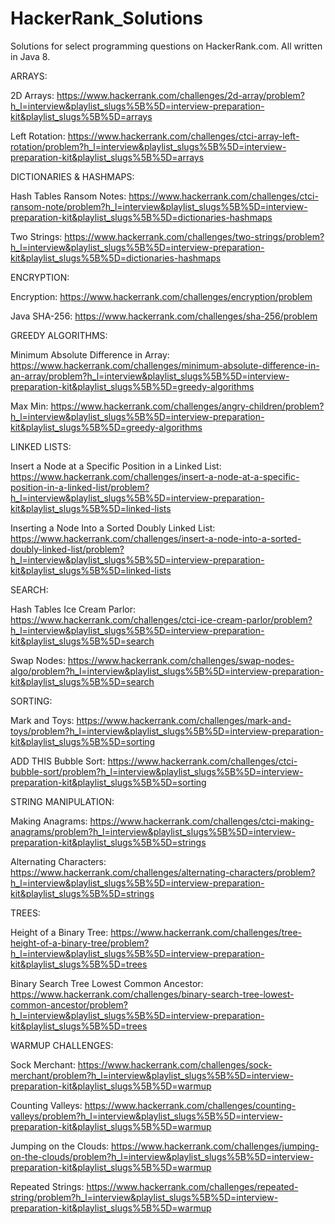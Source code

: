 # HackerRank_Solutions
Solutions for select programming questions on HackerRank.com. All written in Java 8.

ARRAYS:

2D Arrays:
https://www.hackerrank.com/challenges/2d-array/problem?h_l=interview&playlist_slugs%5B%5D=interview-preparation-kit&playlist_slugs%5B%5D=arrays

Left Rotation:
https://www.hackerrank.com/challenges/ctci-array-left-rotation/problem?h_l=interview&playlist_slugs%5B%5D=interview-preparation-kit&playlist_slugs%5B%5D=arrays

DICTIONARIES & HASHMAPS:

Hash Tables Ransom Notes:
https://www.hackerrank.com/challenges/ctci-ransom-note/problem?h_l=interview&playlist_slugs%5B%5D=interview-preparation-kit&playlist_slugs%5B%5D=dictionaries-hashmaps

Two Strings:
https://www.hackerrank.com/challenges/two-strings/problem?h_l=interview&playlist_slugs%5B%5D=interview-preparation-kit&playlist_slugs%5B%5D=dictionaries-hashmaps

ENCRYPTION:

Encryption: 
https://www.hackerrank.com/challenges/encryption/problem

Java SHA-256:
https://www.hackerrank.com/challenges/sha-256/problem

GREEDY ALGORITHMS:

Minimum Absolute Difference in Array:
https://www.hackerrank.com/challenges/minimum-absolute-difference-in-an-array/problem?h_l=interview&playlist_slugs%5B%5D=interview-preparation-kit&playlist_slugs%5B%5D=greedy-algorithms

Max Min:
https://www.hackerrank.com/challenges/angry-children/problem?h_l=interview&playlist_slugs%5B%5D=interview-preparation-kit&playlist_slugs%5B%5D=greedy-algorithms

LINKED LISTS:

Insert a Node at a Specific Position in a Linked List:
https://www.hackerrank.com/challenges/insert-a-node-at-a-specific-position-in-a-linked-list/problem?h_l=interview&playlist_slugs%5B%5D=interview-preparation-kit&playlist_slugs%5B%5D=linked-lists

Inserting a Node Into a Sorted Doubly Linked List:
https://www.hackerrank.com/challenges/insert-a-node-into-a-sorted-doubly-linked-list/problem?h_l=interview&playlist_slugs%5B%5D=interview-preparation-kit&playlist_slugs%5B%5D=linked-lists

SEARCH:

Hash Tables Ice Cream Parlor:
https://www.hackerrank.com/challenges/ctci-ice-cream-parlor/problem?h_l=interview&playlist_slugs%5B%5D=interview-preparation-kit&playlist_slugs%5B%5D=search

Swap Nodes:
https://www.hackerrank.com/challenges/swap-nodes-algo/problem?h_l=interview&playlist_slugs%5B%5D=interview-preparation-kit&playlist_slugs%5B%5D=search

SORTING:

Mark and Toys:
https://www.hackerrank.com/challenges/mark-and-toys/problem?h_l=interview&playlist_slugs%5B%5D=interview-preparation-kit&playlist_slugs%5B%5D=sorting

ADD THIS
Bubble Sort:
https://www.hackerrank.com/challenges/ctci-bubble-sort/problem?h_l=interview&playlist_slugs%5B%5D=interview-preparation-kit&playlist_slugs%5B%5D=sorting

STRING MANIPULATION:

Making Anagrams:
https://www.hackerrank.com/challenges/ctci-making-anagrams/problem?h_l=interview&playlist_slugs%5B%5D=interview-preparation-kit&playlist_slugs%5B%5D=strings

Alternating Characters:
https://www.hackerrank.com/challenges/alternating-characters/problem?h_l=interview&playlist_slugs%5B%5D=interview-preparation-kit&playlist_slugs%5B%5D=strings

TREES:

Height of a Binary Tree:
https://www.hackerrank.com/challenges/tree-height-of-a-binary-tree/problem?h_l=interview&playlist_slugs%5B%5D=interview-preparation-kit&playlist_slugs%5B%5D=trees

Binary Search Tree Lowest Common Ancestor:
https://www.hackerrank.com/challenges/binary-search-tree-lowest-common-ancestor/problem?h_l=interview&playlist_slugs%5B%5D=interview-preparation-kit&playlist_slugs%5B%5D=trees

WARMUP CHALLENGES:

Sock Merchant:
https://www.hackerrank.com/challenges/sock-merchant/problem?h_l=interview&playlist_slugs%5B%5D=interview-preparation-kit&playlist_slugs%5B%5D=warmup

Counting Valleys:
https://www.hackerrank.com/challenges/counting-valleys/problem?h_l=interview&playlist_slugs%5B%5D=interview-preparation-kit&playlist_slugs%5B%5D=warmup

Jumping on the Clouds:
https://www.hackerrank.com/challenges/jumping-on-the-clouds/problem?h_l=interview&playlist_slugs%5B%5D=interview-preparation-kit&playlist_slugs%5B%5D=warmup

Repeated Strings:
https://www.hackerrank.com/challenges/repeated-string/problem?h_l=interview&playlist_slugs%5B%5D=interview-preparation-kit&playlist_slugs%5B%5D=warmup







